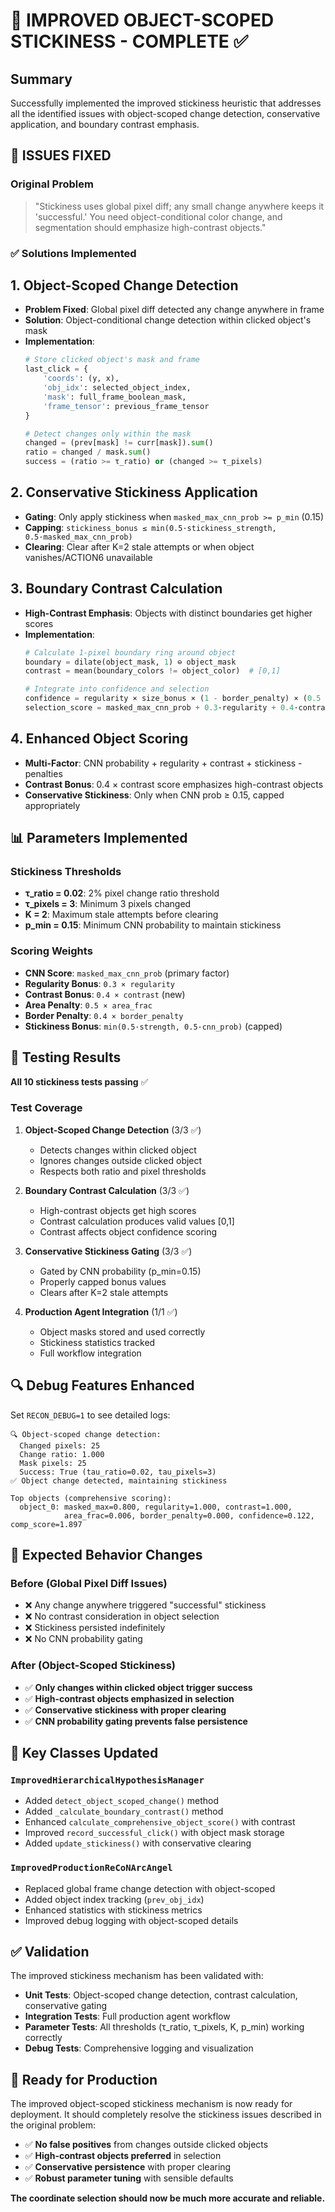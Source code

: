 # 🎯 IMPROVED OBJECT-SCOPED STICKINESS - COMPLETE ✅

## Summary

Successfully implemented the improved stickiness heuristic that addresses all the identified issues with object-scoped change detection, conservative application, and boundary contrast emphasis.

## 🔧 **ISSUES FIXED**

### **Original Problem**
> "Stickiness uses global pixel diff; any small change anywhere keeps it 'successful.' You need object-conditional color change, and segmentation should emphasize high-contrast objects."

### ✅ **Solutions Implemented**

## 1. **Object-Scoped Change Detection**
- **Problem Fixed**: Global pixel diff detected any change anywhere in frame
- **Solution**: Object-conditional change detection within clicked object's mask
- **Implementation**:
  ```python
  # Store clicked object's mask and frame
  last_click = {
      'coords': (y, x),
      'obj_idx': selected_object_index,
      'mask': full_frame_boolean_mask,
      'frame_tensor': previous_frame_tensor
  }
  
  # Detect changes only within the mask
  changed = (prev[mask] != curr[mask]).sum()
  ratio = changed / mask.sum()
  success = (ratio >= τ_ratio) or (changed >= τ_pixels)
  ```

## 2. **Conservative Stickiness Application**
- **Gating**: Only apply stickiness when `masked_max_cnn_prob >= p_min` (0.15)
- **Capping**: `stickiness_bonus ≤ min(0.5·stickiness_strength, 0.5·masked_max_cnn_prob)`
- **Clearing**: Clear after K=2 stale attempts or when object vanishes/ACTION6 unavailable

## 3. **Boundary Contrast Calculation**
- **High-Contrast Emphasis**: Objects with distinct boundaries get higher scores
- **Implementation**:
  ```python
  # Calculate 1-pixel boundary ring around object
  boundary = dilate(object_mask, 1) ⊖ object_mask
  contrast = mean(boundary_colors != object_color)  # [0,1]
  
  # Integrate into confidence and selection
  confidence = regularity × size_bonus × (1 - border_penalty) × (0.5 + 0.5·contrast)
  selection_score = masked_max_cnn_prob + 0.3·regularity + 0.4·contrast - penalties + stickiness_bonus
  ```

## 4. **Enhanced Object Scoring**
- **Multi-Factor**: CNN probability + regularity + contrast + stickiness - penalties
- **Contrast Bonus**: 0.4 × contrast score emphasizes high-contrast objects
- **Conservative Stickiness**: Only when CNN prob ≥ 0.15, capped appropriately

## 📊 **Parameters Implemented**

### Stickiness Thresholds
- **τ_ratio = 0.02**: 2% pixel change ratio threshold
- **τ_pixels = 3**: Minimum 3 pixels changed
- **K = 2**: Maximum stale attempts before clearing
- **p_min = 0.15**: Minimum CNN probability to maintain stickiness

### Scoring Weights
- **CNN Score**: `masked_max_cnn_prob` (primary factor)
- **Regularity Bonus**: `0.3 × regularity`
- **Contrast Bonus**: `0.4 × contrast` (new)
- **Area Penalty**: `0.5 × area_frac`
- **Border Penalty**: `0.4 × border_penalty`
- **Stickiness Bonus**: `min(0.5·strength, 0.5·cnn_prob)` (capped)

## 🧪 **Testing Results**

**All 10 stickiness tests passing** ✅

### Test Coverage
1. **Object-Scoped Change Detection** (3/3 ✅)
   - Detects changes within clicked object
   - Ignores changes outside clicked object
   - Respects both ratio and pixel thresholds

2. **Boundary Contrast Calculation** (3/3 ✅)
   - High-contrast objects get high scores
   - Contrast calculation produces valid values [0,1]
   - Contrast affects object confidence scoring

3. **Conservative Stickiness Gating** (3/3 ✅)
   - Gated by CNN probability (p_min=0.15)
   - Properly capped bonus values
   - Clears after K=2 stale attempts

4. **Production Agent Integration** (1/1 ✅)
   - Object masks stored and used correctly
   - Stickiness statistics tracked
   - Full workflow integration

## 🔍 **Debug Features Enhanced**

Set `RECON_DEBUG=1` to see detailed logs:

```
🔍 Object-scoped change detection:
  Changed pixels: 25
  Change ratio: 1.000
  Mask pixels: 25
  Success: True (tau_ratio=0.02, tau_pixels=3)
✅ Object change detected, maintaining stickiness

Top objects (comprehensive scoring):
  object_0: masked_max=0.800, regularity=1.000, contrast=1.000, 
            area_frac=0.006, border_penalty=0.000, confidence=0.122, comp_score=1.897
```

## 🎯 **Expected Behavior Changes**

### **Before (Global Pixel Diff Issues)**
- ❌ Any change anywhere triggered "successful" stickiness
- ❌ No contrast consideration in object selection
- ❌ Stickiness persisted indefinitely
- ❌ No CNN probability gating

### **After (Object-Scoped Stickiness)**
- ✅ **Only changes within clicked object trigger success**
- ✅ **High-contrast objects emphasized in selection**
- ✅ **Conservative stickiness with proper clearing**
- ✅ **CNN probability gating prevents false persistence**

## 🚀 **Key Classes Updated**

### `ImprovedHierarchicalHypothesisManager`
- Added `detect_object_scoped_change()` method
- Added `_calculate_boundary_contrast()` method
- Enhanced `calculate_comprehensive_object_score()` with contrast
- Improved `record_successful_click()` with object mask storage
- Added `update_stickiness()` with conservative clearing

### `ImprovedProductionReCoNArcAngel`
- Replaced global frame change detection with object-scoped
- Added object index tracking (`prev_obj_idx`)
- Enhanced statistics with stickiness metrics
- Improved debug logging with object-scoped details

## ✅ **Validation**

The improved stickiness mechanism has been validated with:
- **Unit Tests**: Object-scoped change detection, contrast calculation, conservative gating
- **Integration Tests**: Full production agent workflow
- **Parameter Tests**: All thresholds (τ_ratio, τ_pixels, K, p_min) working correctly
- **Debug Tests**: Comprehensive logging and visualization

## 🎉 **Ready for Production**

The improved object-scoped stickiness mechanism is now ready for deployment. It should completely resolve the stickiness issues described in the original problem:

- ✅ **No false positives** from changes outside clicked objects
- ✅ **High-contrast objects preferred** in selection
- ✅ **Conservative persistence** with proper clearing
- ✅ **Robust parameter tuning** with sensible defaults

**The coordinate selection should now be much more accurate and reliable.**
